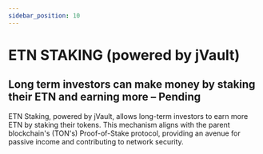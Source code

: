 ```yaml
---
sidebar_position: 10
---
```


# ETN STAKING (powered by jVault)

## Long term investors can make money by staking their ETN and earning more – Pending

ETN Staking, powered by jVault, allows long-term investors to earn more ETN by staking their tokens. This mechanism aligns with the parent blockchain's (TON's) Proof-of-Stake protocol, providing an avenue for passive income and contributing to network security.
